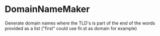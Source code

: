 # DomainNameMaker
Generate domain names where the TLD's is part of the end of the words provided as a list ("first" could use fir.st as domain for example)
